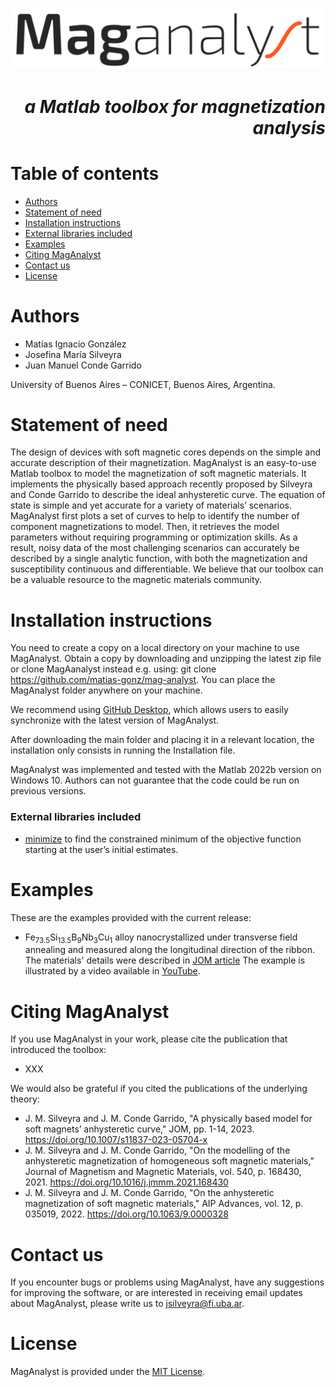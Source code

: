 
![Image](https://github.com/matias-gonz/mag-analyst/blob/main/logo_maganalyst.png)
# *<div dir="rtl"> a Matlab toolbox for magnetization analysis </div>*

# Table of contents
- [Authors](#Authors)
- [Statement of need](#StatementOfNeed)
- [Installation instructions](#InstallationInstructions)
- [External libraries included](#ExternalLibraries)
- [Examples](#Examples)
- [Citing MagAnalyst](#Cite)
- [Contact us](#ContactUs)  
- [License](#License)
 
 # Authors <a name="Authors"></a>
  - Matías Ignacio González
  - Josefina María Silveyra
  - Juan Manuel Conde Garrido
	
University of Buenos Aires – CONICET, Buenos Aires, Argentina.
   
# Statement of need <a name="StatementOfNeed"></a>

The design of devices with soft magnetic cores depends on the simple and accurate description of their magnetization. MagAnalyst is an easy-to-use Matlab toolbox to model the magnetization of soft magnetic materials. It implements the physically based approach recently proposed by Silveyra and Conde Garrido to describe the ideal anhysteretic curve. The equation of state is simple and yet accurate for a variety of materials’ scenarios. MagAnalyst first plots a set of curves to help to identify the number of component magnetizations to model. Then, it retrieves the model parameters without requiring programming or optimization skills. As a result, noisy data of the most challenging scenarios can accurately be described by a single analytic function, with both the magnetization and susceptibility continuous and differentiable. We believe that our toolbox can be a valuable resource to the magnetic materials community.

# Installation instructions <a name="InstallationInstructions"></a>

You need to create a copy on a local directory on your machine to use MagAnalyst. Obtain a copy by downloading and unzipping the latest zip file or clone MagAanalyst instead e.g. using: git clone https://github.com/matias-gonz/mag-analyst. You can place the MagAnalyst folder anywhere on your machine.

We recommend using [GitHub Desktop](https://desktop.github.com/), which allows users to easily synchronize with the latest version of MagAnalyst.

After downloading the main folder and placing it in a relevant location, the installation only consists in running the Installation file.
 
MagAnalyst was implemented and tested with the Matlab 2022b version on Windows 10. Authors can not guarantee that the code could be run on previous versions.

### External libraries included <a name="ExternalLibraries"></a>
* [minimize](https://www.mathworks.com/matlabcentral/fileexchange/24298-minimize) to find the constrained minimum of the objective function starting at the user’s initial estimates.

# Examples <a name="Examples"></a>

These are the examples provided with the current release:

* Fe<sub>73.5</sub>Si<sub>13.5</sub>B<sub>9</sub>Nb<sub>3</sub>Cu<sub>1</sub> alloy nanocrystallized under transverse field annealing and measured along the longitudinal direction of the ribbon.
The materials' details were described in [JOM article](https://doi.org/10.1007/s11837-023-05704-x)
The example is illustrated by a video available in [YouTube](https://www.youtube.com/channel/xxx).

# Citing MagAnalyst <a name="Cite"></a>

If you use MagAnalyst in your work, please cite the publication that introduced the toolbox: 
* XXX

We would also be grateful if you cited the publications of the underlying theory:
* J. M. Silveyra and J. M. Conde Garrido, "A physically based model for soft magnets’ anhysteretic curve," JOM, pp. 1-14, 2023. https://doi.org/10.1007/s11837-023-05704-x
* J. M. Silveyra and J. M. Conde Garrido, "On the modelling of the anhysteretic magnetization of homogeneous soft magnetic materials," Journal of Magnetism and Magnetic Materials, vol. 540, p. 168430, 2021. https://doi.org/10.1016/j.jmmm.2021.168430
* J. M. Silveyra and J. M. Conde Garrido, "On the anhysteretic magnetization of soft magnetic materials," AIP Advances, vol. 12, p. 035019, 2022. https://doi.org/10.1063/9.0000328

# Contact us <a name="ContactUs"></a>

If you encounter bugs or problems using MagAnalyst, have any suggestions for improving the software, or are interested in receiving email updates about MagAnalyst, please write us to jsilveyra@fi.uba.ar.

# License <a name="License"></a>

MagAnalyst is provided under the [MIT License](https://github.com/matias-gonz/mag-analyst/blob/main/License.txt).
